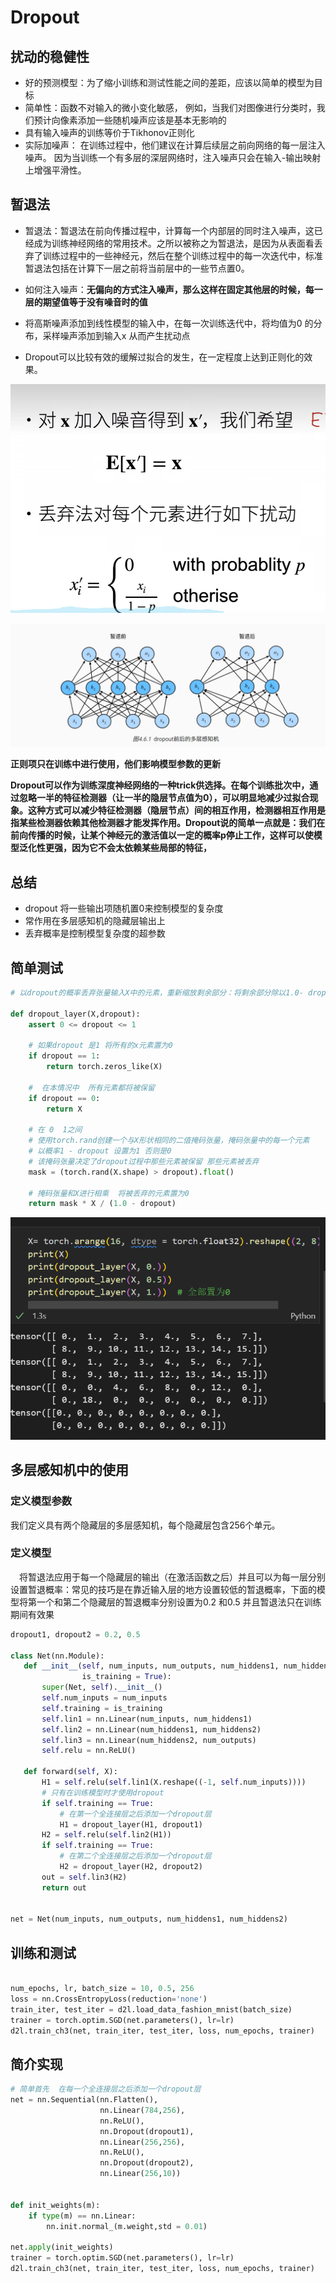 # Dropout

## 扰动的稳健性

* 好的预测模型：为了缩小训练和测试性能之间的差距，应该以简单的模型为目标
* 简单性：函数不对输入的微小变化敏感， 例如，当我们对图像进行分类时，我们预计向像素添加一些随机噪声应该是基本无影响的
*  具有输入噪声的训练等价于Tikhonov正则化
*  实际加噪声： 在训练过程中，他们建议在计算后续层之前向网络的每一层注入噪声。 因为当训练一个有多层的深层网络时，注入噪声只会在输入-输出映射上增强平滑性。

## 暂退法

* 暂退法：暂退法在前向传播过程中，计算每一个内部层的同时注入噪声，这已经成为训练神经网络的常用技术。之所以被称之为暂退法，是因为从表面看丢弃了训练过程中的一些神经元，然后在整个训练过程中的每一次迭代中，标准暂退法包括在计算下一层之前将当前层中的一些节点置0。

* 如何注入噪声：**无偏向的方式注入噪声，那么这样在固定其他层的时候，每一层的期望值等于没有噪音时的值**
* 将高斯噪声添加到线性模型的输入中，在每一次训练迭代中，将均值为0 的分布，采样噪声添加到输入x 从而产生扰动点
* Dropout可以比较有效的缓解过拟合的发生，在一定程度上达到正则化的效果。

![图 0](../images/7969c2619cb4dc769d0abadcf7f2390c49250f7f5a5d9b26bf480ee51a489a4b.png)  

![图 1](../images/413dab199a3864d8af493ad007b8afcb506c429a108773269c18d9e30d94b036.png)  

**正则项只在训练中进行使用，他们影响模型参数的更新**

**Dropout可以作为训练深度神经网络的一种trick供选择。在每个训练批次中，通过忽略一半的特征检测器（让一半的隐层节点值为0），可以明显地减少过拟合现象。这种方式可以减少特征检测器（隐层节点）间的相互作用，检测器相互作用是指某些检测器依赖其他检测器才能发挥作用。Dropout说的简单一点就是：我们在前向传播的时候，让某个神经元的激活值以一定的概率p停止工作，这样可以使模型泛化性更强，因为它不会太依赖某些局部的特征，**


## 总结

* dropout 将一些输出项随机置0来控制模型的复杂度
* 常作用在多层感知机的隐藏层输出上
* 丢弃概率是控制模型复杂度的超参数

## 简单测试

```py
# 以dropout的概率丢弃张量输入X中的元素，重新缩放剩余部分：将剩余部分除以1.0- dropout

def dropout_layer(X,dropout):
    assert 0 <= dropout <= 1

    # 如果dropout 是1 将所有的x元素置为0
    if dropout == 1:
        return torch.zeros_like(X)
    
    #  在本情况中  所有元素都将被保留
    if dropout == 0:
        return X
    
    # 在 0  1之间 
    # 使用torch.rand创建一个与X形状相同的二值掩码张量，掩码张量中的每一个元素
    # 以概率1 - dropout 设置为1 否则是0  
    # 该掩码张量决定了dropout过程中那些元素被保留 那些元素被丢弃
    mask = (torch.rand(X.shape) > dropout).float()

    # 掩码张量和X进行相乘  将被丢弃的元素置为0
    return mask * X / (1.0 - dropout)


```

![图 2](../images/00b1f85e3fe5fd4f20069bebc4c0806a1416d2f2c3f47c79aac1ec9c31daaabc.png)  

## 多层感知机中的使用

### 定义模型参数

 我们定义具有两个隐藏层的多层感知机，每个隐藏层包含256个单元。


 ### 定义模型

 &emsp;将暂退法应用于每一个隐藏层的输出（在激活函数之后）并且可以为每一层分别设置暂退概率：常见的技巧是在靠近输入层的地方设置较低的暂退概率，下面的模型将第一个和第二个隐藏层的暂退概率分别设置为0.2 和0.5  并且暂退法只在训练期间有效果

 ```py
dropout1, dropout2 = 0.2, 0.5

class Net(nn.Module):
    def __init__(self, num_inputs, num_outputs, num_hiddens1, num_hiddens2,
                 is_training = True):
        super(Net, self).__init__()
        self.num_inputs = num_inputs
        self.training = is_training
        self.lin1 = nn.Linear(num_inputs, num_hiddens1)
        self.lin2 = nn.Linear(num_hiddens1, num_hiddens2)
        self.lin3 = nn.Linear(num_hiddens2, num_outputs)
        self.relu = nn.ReLU()

    def forward(self, X):
        H1 = self.relu(self.lin1(X.reshape((-1, self.num_inputs))))
        # 只有在训练模型时才使用dropout
        if self.training == True:
            # 在第一个全连接层之后添加一个dropout层
            H1 = dropout_layer(H1, dropout1)
        H2 = self.relu(self.lin2(H1))
        if self.training == True:
            # 在第二个全连接层之后添加一个dropout层
            H2 = dropout_layer(H2, dropout2)
        out = self.lin3(H2)
        return out


net = Net(num_inputs, num_outputs, num_hiddens1, num_hiddens2)

 ```

## 训练和测试

```py

num_epochs, lr, batch_size = 10, 0.5, 256
loss = nn.CrossEntropyLoss(reduction='none')
train_iter, test_iter = d2l.load_data_fashion_mnist(batch_size)
trainer = torch.optim.SGD(net.parameters(), lr=lr)
d2l.train_ch3(net, train_iter, test_iter, loss, num_epochs, trainer)
```

## 简介实现

```py
# 简单首先  在每一个全连接层之后添加一个dropout层
net = nn.Sequential(nn.Flatten(),
                    nn.Linear(784,256),
                    nn.ReLU(),
                    nn.Dropout(dropout1),
                    nn.Linear(256,256),
                    nn.ReLU(),
                    nn.Dropout(dropout2),
                    nn.Linear(256,10))


def init_weights(m):
    if type(m) == nn.Linear:
        nn.init.normal_(m.weight,std = 0.01)

net.apply(init_weights)
trainer = torch.optim.SGD(net.parameters(), lr=lr)
d2l.train_ch3(net, train_iter, test_iter, loss, num_epochs, trainer)

```









